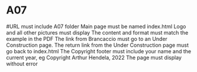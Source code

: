 # A07
#URL must include A07 folder
Main page must be named index.html
Logo and all other pictures must display
The content and format must match the example in the PDF
The link from Brancaccio must go to an Under Construction page.
The return link from the Under Construction page must go back to index.html
The Copyright footer must include your name and the current year, eg Copyright Arthur Hendela, 2022
The page must display without error
